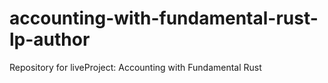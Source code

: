 # accounting-with-fundamental-rust-lp-author
Repository for liveProject: Accounting with Fundamental Rust

